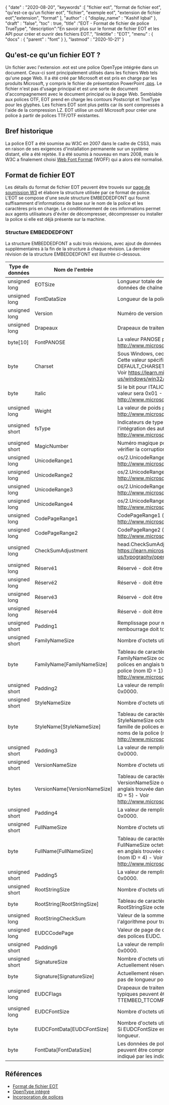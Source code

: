 {
  "date" : "2020-08-20",
  "keywords" :[ "fichier eot", "format de fichier eot", "qu'est-ce qu'un fichier eot", "fichier", "exemple eot", "extension de fichier eot","extension", "format" ],
  "author" : {
    "display_name" : "Kashif Iqbal"
},
  "draft" : "false",
  "toc" : true,
  "title" :"EOT - Format de fichier de police TrueType",
  "description":"En savoir plus sur le format de fichier EOT et les API pour créer et ouvrir des fichiers EOT.",
  "linktitle" : "EOT",
  "menu" : {
    "docs" : {
      "parent" : "font"
}
},
  "lastmod" : "2020-10-21"
}

## Qu'est-ce qu'un fichier EOT ?

Un fichier avec l'extension .eot est une police OpenType intégrée dans un document. Ceux-ci sont principalement utilisés dans les fichiers Web tels qu'une page Web. Il a été créé par Microsoft et est pris en charge par les produits Microsoft, y compris le fichier de présentation PowerPoint [.pps](/fr/presentation/pps). Le fichier n'est pas d'usage principal et est une sorte de document d'accompagnement avec le document principal ou la page Web. Semblable aux polices OTF, EOT prend en charge les contours Postscript et TrueType pour les glyphes. Les fichiers EOT sont plus petits car ils sont compressés à l'aide de la compression LZ. EOT utilise un outil Microsoft pour créer une police à partir de polices TTF/OTF existantes.

## Bref historique

La police EOT a été soumise au W3C en 2007 dans le cadre de CSS3, mais en raison de ses exigences d'installation permanente sur un système distant, elle a été rejetée. Il a été soumis à nouveau en mars 2008, mais le W3C a finalement choisi [Web Font Format](/fr/font/woff/) (WOFF) qui a alors été normalisé.

## Format de fichier EOT

Les détails du format de fichier EOT peuvent être trouvés sur [page de soumission W3](https://www.w3.org/Submission/EOT/#FileFormat) et élabore la structure utilisée par ce format de police. L'EOT se compose d'une seule structure EMBEDDEDFONT qui fournit suffisamment d'informations de base sur le nom de la police et les caractères pris en charge. Le conditionnement de ces informations permet aux agents utilisateurs d'éviter de décompresser, décompresser ou installer la police si elle est déjà présente sur la machine.

### Structure EMBEDDEDFONT
La structure EMBEDDEDFONT a subi trois révisions, avec ajout de données supplémentaires à la fin de la structure à chaque révision. La dernière révision de la structure EMBEDDEDFONT est illustrée ci-dessous.

|Type de données|Nom de l'entrée|Description|
---|---|---|
|unsigned long|EOTSize|Longueur totale de la structure en octets (y compris les données de chaîne et de police)|
|unsigned long|FontDataSize|Longueur de la police OpenType (FontData) en octets|
|unsigned long|Version|Numéro de version de ce format - 0x00020002|
|unsigned long|Drapeaux|Drapeaux de traitement|
|byte[10]|FontPANOSE|La valeur PANOSE pour cette police - Voir http://www.microsoft.com/typography/otspec/os2.htm#pan|
|byte|Charset|Sous Windows, ceci est dérivé de TEXTMETRIC.tmCharSet. Cette valeur spécifie le jeu de caractères de la police. DEFAULT_CHARSET (0x01) n'indique aucune préférence. - Voir https://learn.microsoft.com/en-us/windows/win32/api/wingdi/ns-wingdi-textmetrica|
|byte|Italic|Si le bit pour ITALIC est défini dans OS/2.fsSelection, la valeur sera 0x01 - Voir http://www.microsoft.com/typography/otspec/os2.htm#fss|
|unsigned long|Weight|La valeur de poids pour cette police - Voir http://www.microsoft.com/typography/otspec/os2.htm#wtc|
|unsigned short|fsType|Indicateurs de type qui fournissent des informations sur l'intégration des autorisations - Voir http://www.microsoft.com/typography/otspec/os2.htm#fst|
|unsigned short|MagicNumber|Numéro magique pour le fichier EOT - 0x504C. Utilisé pour vérifier la corruption des données.|
|unsigned long|UnicodeRange1|os/2.UnicodeRange1 (bits 0-31) - Voir http://www.microsoft.com/typography/otspec/os2.htm#ur|
|unsigned long|UnicodeRange2|os/2.UnicodeRange2 (bits 32-63) - Voir http://www.microsoft.com/typography/otspec/os2.htm#ur|
|unsigned long|UnicodeRange3|os/2.UnicodeRange3 (bits 64-95) - Voir http://www.microsoft.com/typography/otspec/os2.htm#ur|
|unsigned long|UnicodeRange4|os/2.UnicodeRange4 (bits 96-127) - Voir http://www.microsoft.com/typography/otspec/os2.htm#ur|
|unsigned long|CodePageRange1|CodePageRange1 (bits 0-31) - Voir http://www.microsoft.com/typography/otspec/os2.htm#cpr|
|unsigned long|CodePageRange2|CodePageRange2 (bits 32-63) - Voir http://www.microsoft.com/typography/otspec/os2.htm#cpr|
|unsigned long|CheckSumAdjustment|head.CheckSumAdjustment - Voir https://learn.microsoft.com/en-us/typography/opentype/spec/head|
|unsigned long|Réservé1|Réservé - doit être 0|
|unsigned long|Réservé2|Réservé - doit être 0|
|unsigned long|Réservé3|Réservé - doit être 0|
|unsigned long|Réservé4|Réservé - doit être 0|
|unsigned short|Padding1|Remplissage pour maintenir l'alignement long. La valeur de rembourrage doit toujours être définie sur 0x0000.|
|unsigned short|FamilyNameSize|Nombre d'octets utilisés par le tableau FamilyName|
|byte|FamilyName[FamilyNameSize]|Tableau de caractères UTF-16 d'une longueur de FamilyNameSize octets. Il s'agit de la chaîne de la famille de polices en anglais trouvée dans le tableau des noms de la police (nom ID = 1) - Voir http://www.microsoft.com/typography/otspec/name.htm|
|unsigned short|Padding2|La valeur de remplissage doit toujours être définie sur 0x0000.|
|unsigned short|StyleNameSize|Nombre d'octets utilisés par StyleName|
|byte|StyleName[StyleNameSize]|Tableau de caractères UTF-16 d'une longueur de StyleNameSize octets. Il s'agit de la chaîne de la sous-famille de polices en anglais trouvée dans le tableau des noms de la police (nom ID = 2) - Voir http://www.microsoft.com/typography/otspec/name.htm|
|unsigned short|Padding3|La valeur de remplissage doit toujours être définie sur 0x0000.|
|unsigned short|VersionNameSize|Nombre d'octets utilisés par VersionName|
|bytes|VersionName[VersionNameSize]|Tableau de caractères UTF-16 d'une longueur de VersionNameSize octets. Il s'agit de la chaîne de version en anglais trouvée dans le tableau des noms de la police (nom ID = 5) - Voir http://www.microsoft.com/typography/otspec/name.htm|
|unsigned short|Padding4|La valeur de remplissage doit toujours être définie sur 0x0000.|
|unsigned short|FullNameSize|Nombre d'octets utilisés par le FullName|
|byte|FullName[FullNameSize]|Tableau de caractères UTF-16 d'une longueur de FullNameSize octets. Il s'agit de la chaîne de nom complet en anglais trouvée dans le tableau des noms de la police (nom ID = 4) - Voir http://www.microsoft.com/typography/otspec/name.htm|
|unsigned short|Padding5|La valeur de remplissage doit toujours être définie sur 0x0000.|
|unsigned short|RootStringSize|Nombre d'octets utilisés par le tableau RootString|
|byte|RootString[RootStringSize]|Tableau de caractères UTF-16 d'une longueur de RootStringSize octets.|
|unsigned long|RootStringCheckSum|Valeur de la somme de contrôle de la chaîne racine. Voir l'algorithme pour traiter RootStringChecksum ci-dessous.|
|unsigned long|EUDCCodePage|Valeur de page de code nécessaire pour la prise en charge des polices EUDC.|
|unsigned short|Padding6|La valeur de remplissage doit toujours être définie sur 0x0000.|
|unsigned short|SignatureSize|Nombre d'octets utilisés par le tableau Signature. Actuellement réservé et doit être défini sur 0x0000.|
|byte|Signature[SignatureSize]|Actuellement réservé. Si SignatureSize est 0x0000, il n'y a pas de longueur pour ce tableau.|
|unsigned long|EUDCFlags|Drapeaux de traitement pour la police EUDC. Les valeurs typiques peuvent être TTEMBED_XORENCRYPTDATA et TTEMBED_TTCOMPRESSED.|
|unsigned long|EUDCFontSize|Nombre d'octets utilisés par le tableau Signature.|
|byte|EUDCFontData[EUDCFontSize]|Nombre d'octets utilisés pour les données de police EUDC. Si EUDCFontSize est 0x00000000, ce tableau n'a pas de longueur.|
|byte|FontData[FontDataSize]|Les données de police pour ce fichier EOT. Les données peuvent être compressées ou cryptées XOR comme indiqué par les indicateurs de traitement.|

## Références

* [Format de fichier EOT](https://www.w3.org/Submission/EOT/)
* [OpenType intégré](https://en.wikipedia.org/wiki/Embedded_OpenType)
* [Incorporation de polices](https://en.wikipedia.org/wiki/Font_embedding)

